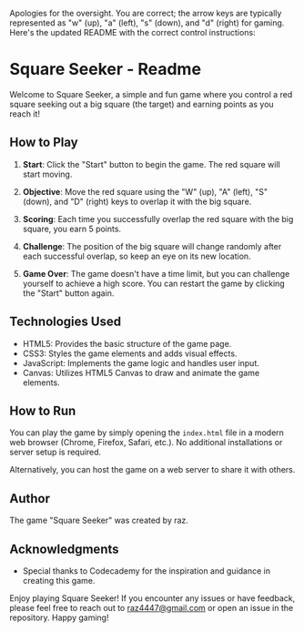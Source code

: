 Apologies for the oversight. You are correct; the arrow keys are typically represented as "w" (up), "a" (left), "s" (down), and "d" (right) for gaming. Here's the updated README with the correct control instructions:

# Square Seeker - Readme

Welcome to Square Seeker, a simple and fun game where you control a red square seeking out a big square (the target) and earning points as you reach it!

## How to Play

1. **Start**: Click the "Start" button to begin the game. The red square will start moving.

2. **Objective**: Move the red square using the "W" (up), "A" (left), "S" (down), and "D" (right) keys to overlap it with the big square.

3. **Scoring**: Each time you successfully overlap the red square with the big square, you earn 5 points.

4. **Challenge**: The position of the big square will change randomly after each successful overlap, so keep an eye on its new location.

5. **Game Over**: The game doesn't have a time limit, but you can challenge yourself to achieve a high score. You can restart the game by clicking the "Start" button again.

## Technologies Used

- HTML5: Provides the basic structure of the game page.
- CSS3: Styles the game elements and adds visual effects.
- JavaScript: Implements the game logic and handles user input.
- Canvas: Utilizes HTML5 Canvas to draw and animate the game elements.

## How to Run

You can play the game by simply opening the `index.html` file in a modern web browser (Chrome, Firefox, Safari, etc.). No additional installations or server setup is required.

Alternatively, you can host the game on a web server to share it with others.

## Author

The game "Square Seeker" was created by raz.



## Acknowledgments

- Special thanks to Codecademy for the inspiration and guidance in creating this game.

Enjoy playing Square Seeker! If you encounter any issues or have feedback, please feel free to reach out to raz4447@gmail.com or open an issue in the repository. Happy gaming!
